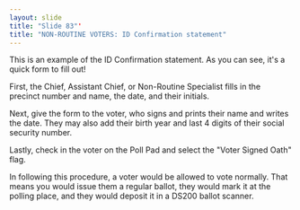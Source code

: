 ```yaml
---
layout: slide
title: "Slide 83"'
title: "NON-ROUTINE VOTERS: ID Confirmation statement"
---
```


This is an example of the ID Confirmation statement. As you can see, it's a quick form to fill out!

First, the Chief, Assistant Chief, or Non-Routine Specialist fills in the precinct number and name, the date, and their initials.

Next, give the form to the voter, who signs and prints their name and writes the date. They may also add their birth year and last 4 digits of their social security number.

Lastly, check in the voter on the Poll Pad and select the "Voter Signed Oath" flag.

In following this procedure, a voter would be allowed to vote normally. That means you would issue them a regular ballot, they would mark it at the polling place, and they would deposit it in a DS200 ballot scanner.
